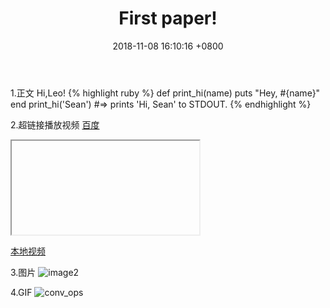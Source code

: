 ﻿---
layout: post
title:  "First paper!"
date:   2018-11-08 16:10:16 +0800
categories: paper
---
1.正文
Hi,Leo!
{% highlight ruby %}
def print_hi(name)
  puts "Hey, #{name}"
end
print_hi('Sean')
#=> prints 'Hi, Sean' to STDOUT.
{% endhighlight %}

2.超链接播放视频
[百度](http://baidu.com)
<iframe 
   
 height=450 
   
 width=800 
   
 src="https://www.bilibili.com/video/av23505616" 
   
 frameborder=0 
   
 allowfullscreen>

</iframe>

[本地视频](/assets/videos/testvid.mp4)

3.图片
![image2](/assets/images/testpic.jpg)

4.GIF
![conv_ops](/assets/images/testgif.gif)


